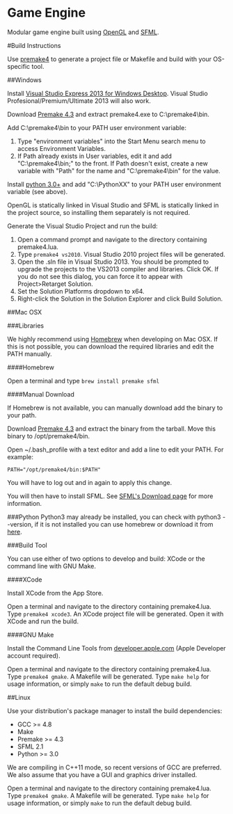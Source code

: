 Game Engine
======

Modular game engine built using [OpenGL](https://www.opengl.org/) and [SFML](http://www.sfml-dev.org/).

#Build Instructions

Use [premake4](http://industriousone.com/premake) to generate a project file or Makefile and build with your OS-specific tool.

##Windows

Install [Visual Studio Express 2013 for Windows Desktop](http://www.visualstudio.com/downloads/download-visual-studio-vs). Visual Studio Profesional/Premium/Ultimate 2013 will also work.

Download [Premake 4.3](http://industriousone.com/premake/download) and extract premake4.exe to C:\premake4\bin. 

Add C:\premake4\bin to your PATH user environment variable:

1. Type "environment variables" into the Start Menu search menu to access Environment Variables.  
1. If Path already exists in User variables, edit it and add "C:\premake4\bin;" to the front.  If Path doesn't exist, create a new variable with "Path" for the name and "C:\premake4\bin" for the value.

Install [python 3.0+](https://www.python.org/downloads/) and add "C:\PythonXX" to your PATH user environment variable (see above).

OpenGL is statically linked in Visual Studio and SFML is statically linked in the project source, so installing them separately is not required.

Generate the Visual Studio Project and run the build:

1. Open a command prompt and navigate to the directory containing premake4.lua. 
1. Type `premake4 vs2010`. Visual Studio 2010 project files will be generated. 
1. Open the .sln file in Visual Studio 2013. You should be prompted to upgrade the projects to the VS2013 compiler and libraries. Click OK. If you do not see this dialog, you can force it to appear with Project>Retarget Solution.
1. Set the Solution Platforms dropdown to x64.
1. Right-click the Solution in the Solution Explorer and click Build Solution.

##Mac OSX

###Libraries

We highly recommend using [Homebrew](http://www.brew.sh) when developing on Mac OSX. If this is not possible, you can download the required libraries and edit the PATH manually.

####Homebrew

Open a terminal and type `brew install premake sfml`

####Manual Download

If Homebrew is not available, you can manually download add the binary to your path. 

Download [Premake 4.3](http://industriousone.com/premake/download) and extract the binary from the tarball. Move this binary to /opt/premake4/bin.

Open ~/.bash_profile with a text editor and add a line to edit your PATH. For example:

`PATH="/opt/premake4/bin:$PATH"`

You will have to log out and in again to apply this change.

You will then have to install SFML. See [SFML's Download page](http://sfml-dev.org/download/sfml/2.1) for more information.

###Python
Python3 may already be installed, you can check with python3 --version, if it is not installed you can use homebrew or download it from [here](https://www.python.org/download/mac).

###Build Tool

You can use either of two options to develop and build: XCode or the command line with GNU Make.

####XCode

Install XCode from the App Store.

Open a terminal and navigate to the directory containing premake4.lua. Type `premake4 xcode3`. An XCode project file will be generated. Open it with XCode and run the build.

####GNU Make

Install the Command Line Tools from [developer.apple.com](https://developer.apple.com/downloads/index.action) (Apple Developer account required).

Open a terminal and navigate to the directory containing premake4.lua. Type `premake4 gmake`. A Makefile will be generated. Type `make help` for usage information, or simply `make` to run the default debug build.

##Linux

Use your distribution's package manager to install the build dependencies:

* GCC >= 4.8
* Make
* Premake >= 4.3
* SFML 2.1
* Python >= 3.0

We are compiling in C++11 mode, so recent versions of GCC are preferred. We also assume that you have a GUI and graphics driver installed.

Open a terminal and navigate to the directory containing premake4.lua. Type `premake4 gmake`. A Makefile will be generated. Type `make help` for usage information, or simply `make` to run the default debug build.
